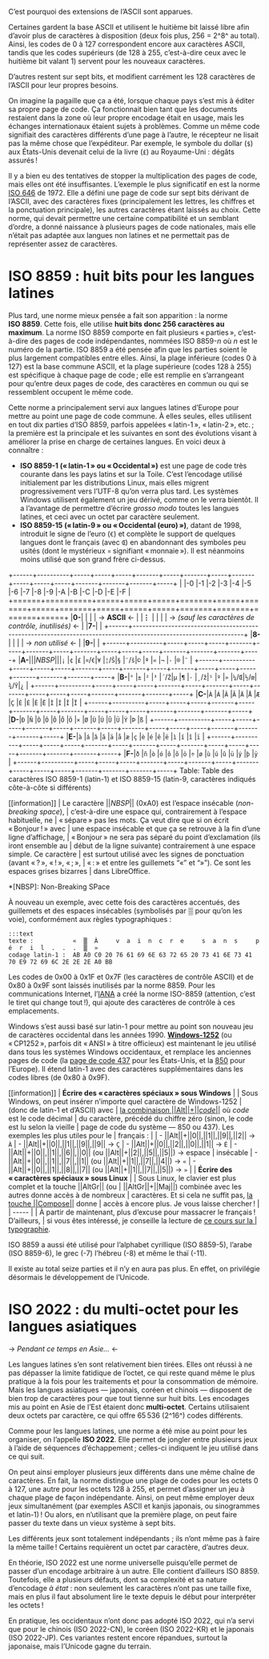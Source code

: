 C’est pourquoi des extensions de l’ASCII sont apparues.

Certaines gardent la base ASCII et utilisent le huitième bit laissé libre afin
d’avoir plus de caractères à disposition (deux fois plus, 256 = 2^8^ au total).
Ainsi, les codes de 0 à 127 correspondent encore aux caractères ASCII, tandis
que les codes supérieurs (de 128 à 255, c’est-à-dire ceux avec le huitième bit
valant 1) servent pour les nouveaux caractères.

D’autres restent sur sept bits, et modifient carrément les 128 caractères de
l’ASCII pour leur propres besoins.

On imagine la pagaille que ça a été, lorsque chaque pays s’est mis à éditer sa
propre page de code. Ça fonctionnait bien tant que les documents restaient dans
la zone où leur propre encodage était en usage, mais les échanges internationaux
étaient sujets à problèmes. Comme un même code signifiait des caractères
différents d’une page à l’autre, le récepteur ne lisait pas la même chose que
l’expéditeur. Par exemple, le symbole du dollar (`$`) aux États-Unis devenait
celui de la livre (`£`) au Royaume-Uni : dégâts assurés !

Il y a bien eu des tentatives de stopper la multiplication des pages de code,
mais elles ont été insuffisantes. L’exemple le plus significatif en est la norme
[ISO 646][ISO 646] de 1972. Elle a défini une page de code sur sept bits
dérivant de l’ASCII, avec des caractères fixes (principalement les lettres, les
chiffres et la ponctuation principale), les autres caractères étant laissés au
choix. Cette norme, qui devait permettre une certaine compatibilité et un
semblant d’ordre, a donné naissance à plusieurs pages de code nationales, mais
elle n’était pas adaptée aux langues non latines et ne permettait pas de
représenter assez de caractères.

[ISO 646]: https://fr.wikipedia.org/wiki/ISO_646

# ISO 8859 : huit bits pour les langues latines

Plus tard, une norme mieux pensée a fait son apparition : la norme **ISO 8859**.
Cette fois, elle utilise **huit bits donc 256 caractères au maximum**. La norme
ISO 8859 comporte en fait plusieurs « parties », c’est-à-dire des pages de code
indépendantes, nommées ISO 8859-_n_ où _n_ est le numéro de la partie. ISO 8859
a été pensée afin que les parties soient le plus largement compatibles entre
elles. Ainsi, la plage inférieure (codes 0 à 127) est la base commune ASCII, et
la plage supérieure (codes 128 à 255) est spécifique à chaque page de code ;
elle est remplie en s’arrangeant pour qu’entre deux pages de code, des
caractères en commun ou qui se ressemblent occupent le même code.

Cette norme a principalement servi aux langues latines d’Europe pour mettre au
point une page de code commune. À elles seules, elles utilisent en tout dix
parties d’ISO 8859, parfois appelées « latin-1 », « latin-2 », etc. ; la
première est la principale et les suivantes en sont des évolutions visant à
améliorer la prise en charge de certaines langues. En voici deux à connaître :

-   **ISO 8859-1 (« latin-1 » ou « Occidental »)** est une page de code très
    courante dans les pays latins et sur la Toile. C’est l’encodage utilisé
    initialement par les distributions Linux, mais elles migrent progressivement
    vers l’UTF-8 qu’on verra plus tard. Les systèmes Windows utilisent également
    un jeu dérivé, comme on le verra bientôt. Il a l’avantage de permettre
    d’écrire _grosso modo_ toutes les langues latines, et ceci avec un octet par
    caractère seulement.
-   **ISO 8859-15 (« latin-9 » ou « Occidental (euro) »)**, datant de 1998,
    introduit le signe de l’euro (`€`) et complète le support de quelques
    langues dont le français (avec `Œ`) en abandonnant des symboles peu usités
    (dont le mystérieux `¤` signifiant « monnaie »). Il est néanmoins moins
    utilisé que son grand frère ci-dessus.

+------+----------+-----+-----+-----+-------+-----+-------+-----+-------+-----+-----+-----+-------+-------+-------+-----+
|      |-0        |-1   |-2   |-3   |-4     |-5   |-6     |-7   |-8     |-9   |-A   |-B   |-C     |-D     |-E     |-F   |
+======+==========+=====+=====+=====+=======+=====+=======+=====+=======+=====+=====+=====+=======+=======+=======+=====+
|**0-**|                                                                                                                |
|      | -> __ASCII__ <-                                                                                                |
|**⋮** |                                                                                                                |
|      | -> _(sauf les caractères de contrôle, inutilisés)_ <-                                                          |
|**7-**|                                                                                                                |
+------+----------------------------------------------------------------------------------------------------------------+
|**8-**|                                                                                                                |
|      | -> _non utilisé_ <-                                                                                            |
|**9-**|                                                                                                                |
+------+----------+-----+-----+-----+-------+-----+-------+-----+-------+-----+-----+-----+-------+-------+-------+-----+
|**A-**|||_NBSP_|||`¡`  |`¢`  |`£`  |`¤`/`€`|`¥`  |`¦`/`Š`|`§`  |`¨`/`š`|`©`  |`ª`  |`«`  |`¬`    |`-`    |`®`    |`¯`  |
+------+----------+-----+-----+-----+-------+-----+-------+-----+-------+-----+-----+-----+-------+-------+-------+-----+
|**B-**|`°`       |`±`  |`²`  |`³`  |`´`/`Ž`|`µ`  |`¶`    |`·`  |`¸`/`ž`|`¹`  |`º`  |`»`  |`¼`/`Œ`|`½`/`œ`|`¾`/`Ÿ`|`¿`  |
+------+----------+-----+-----+-----+-------+-----+-------+-----+-------+-----+-----+-----+-------+-------+-------+-----+
|**C-**|`À`       |`Á`  |`Â`  |`Ã`  |`Ä`    |`Å`  |`Æ`    |`Ç`  |`È`    |`É`  |`Ê`  |`Ë`  |`Ì`    |`Í`    |`Î`    |`Ï`  |
+------+----------+-----+-----+-----+-------+-----+-------+-----+-------+-----+-----+-----+-------+-------+-------+-----+
|**D-**|`Ð`       |`Ñ`  |`Ò`  |`Ó`  |`Ô`    |`Õ`  |`Ö`    |`×`  |`Ø`    |`Ù`  |`Ú`  |`Û`  |`Ü`    |`Ý`    |`Þ`    |`ß`  |
+------+----------+-----+-----+-----+-------+-----+-------+-----+-------+-----+-----+-----+-------+-------+-------+-----+
|**E-**|`à`       |`á`  |`â`  |`ã`  |`ä`    |`å`  |`æ`    |`ç`  |`è`    |`é`  |`ê`  |`ë`  |`ì`    |`í`    |`î`    |`ï`  |
+------+----------+-----+-----+-----+-------+-----+-------+-----+-------+-----+-----+-----+-------+-------+-------+-----+
|**F-**|`ð`       |`ñ`  |`ò`  |`ó`  |`ô`    |`õ`  |`ö`    |`÷`  |`ø`    |`ù`  |`ú`  |`û`  |`ü`    |`ý`    |`þ`    |`ÿ`  |
+------+----------+-----+-----+-----+-------+-----+-------+-----+-------+-----+-----+-----+-------+-------+-------+-----+
Table:
  Table des caractères ISO 8859-1 (latin-1) et ISO 8859-15 (latin-9,
  caractères indiqués côte-à-côte si différents)

[[information]]
| Le caractère ||_NBSP_|| (0xA0) est l’espace insécable (_non-breaking space_),
| c’est-à-dire une espace qui, contrairement à l’espace habituelle, ne
| « sépare » pas les mots. Ça veut dire que si on écrit « Bonjour ! » avec
| une espace insécable et que ça se retrouve à la fin d’une ligne d’affichage,
| « Bonjour » ne sera pas séparé du point d’exclamation (ils iront ensemble au
| début de la ligne suivante) contrairement à une espace simple. Ce caractère
| est surtout utilisé avec les signes de ponctuation (avant « ? », « ! », « ; »,
| « : » et entre les guillemets “«” et “»”). Ce sont les espaces grises bizarres
| dans LibreOffice.

*[NBSP]: Non-Breaking SPace

À nouveau un exemple, avec cette fois des caractères accentués, des guillemets
et des espaces insécables (symbolisés par ▒ pour qu’on les voie), conformément
aux règles typographiques :

    :::text
    texte :           «  ▒  À     v  a  i  n  c  r  e     s  a  n  s     p  é  r  i  l  .  .  .  ▒  »
    codage latin-1 :  AB A0 C0 20 76 61 69 6E 63 72 65 20 73 41 6E 73 41 70 E9 72 69 6C 2E 2E 2E A0 BB

Les codes de 0x00 à 0x1F et 0x7F (les caractères de contrôle ASCII) et de 0x80 à
0x9F sont laissés inutilisés par la norme 8859. Pour les communications
Internet, l’[IANA][] a créé la norme ISO-8859 (attention, c’est le tiret qui
change tout !), qui ajoute des caractères de contrôle à ces emplacements.

[IANA]: https://fr.wikipedia.org/wiki/IANA

Windows s’est aussi basé sur latin-1 pour mettre au point son nouveau jeu de
caractères occidental dans les années 1990. **[Windows-1252][]** (ou « CP1252 »,
parfois dit « ANSI » à titre officieux) est maintenant le jeu utilisé dans tous
les systèmes Windows occidentaux, et remplace les anciennes pages de code (la
[page de code 437][CP437] pour les États-Unis, et la [850][CP850] pour
l’Europe). Il étend latin-1 avec des caractères supplémentaires dans les codes
libres (de 0x80 à 0x9F).

[Windows-1252]: https://fr.wikipedia.org/wiki/Windows-1252
[CP437]: https://fr.wikipedia.org/wiki/CP437
[CP850]: https://fr.wikipedia.org/wiki/CP850

[[information]]
| __Écrire des « caractères spéciaux » sous Windows__
| 
| Sous Windows, on peut insérer n’importe quel caractère de Windows-1252
| (donc de latin-1 et d’ASCII) avec
| [la combinaison ||Alt||+||_code_||][alt-codes] où _code_ est le code décimal
| du caractère, précédé du chiffre zéro (sinon, le code est lu selon la vieille
| page de code du système — 850 ou 437). Les exemples les plus utiles pour le
| français :
| 
| -   ||Alt||+||0||,||1||,||9||,||2|| → `À`
| -   ||Alt||+||0||,||1||,||9||,||9|| → `Ç`
| -   ||Alt||+||0||,||2||,||0||,||1|| → `É`
| -   ||Alt||+||0||,||1||,||6||,||0|| (ou ||Alt||+||2||,||5||,||5||) → espace
|     insécable
| -   ||Alt||+||0||,||1||,||7||,||1|| (ou ||Alt||+||1||,||7||,||4||) → `«`
| -   ||Alt||+||0||,||1||,||8||,||7|| (ou ||Alt||+||1||,||7||,||5||) → `»`
| 
| __Écrire des « caractères spéciaux » sous Linux__
| 
| Sous Linux, le clavier est plus complet et la touche ||AltGr|| (ou
| ||AltGr||+||Maj||) combinée avec les autres donne accès à de nombreux
| caractères. Et si cela ne suffit pas, [la touche ||Compose||][compose] donne
| accès à encore plus. Je vous laisse chercher !
| 
| -----
| 
| À partir de maintenant, plus d’excuse pour massacrer le français ! D’ailleurs,
| si vous êtes intéressé, je conseille la lecture de [ce cours sur la
| typographie][tuto-typo].

[alt-codes]: https://fr.wikipedia.org/wiki/Alt_codes
[compose]:   https://fr.wikipedia.org/wiki/Touche_compose
[tuto-typo]: http://www.siteduzero.com/tutoriel-3-454279-l-orthotypographie-bien-ecrire-pour-bien-etre-lu.html

ISO 8859 a aussi été utilisé pour l’alphabet cyrillique (ISO 8859-5), l’arabe
(ISO 8859-6), le grec (-7) l’hébreu (-8) et même le thaï (-11).

Il existe au total seize parties et il n’y en aura pas plus. En effet, on
privilégie désormais le développement de l’Unicode.

# ISO 2022 : du multi-octet pour les langues asiatiques

-> _Pendant ce temps en Asie…_ <-

Les langues latines s’en sont relativement bien tirées. Elles ont réussi à ne
pas dépasser la limite fatidique de l’octet, ce qui reste quand même le plus
pratique à la fois pour les traitements et pour la consommation de mémoire. Mais
les langues asiatiques — japonais, coréen et chinois — disposent de bien trop de
caractères pour que tout tienne sur huit bits. Les encodages mis au point en
Asie de l’Est étaient donc **multi-octet**. Certains utilisaient deux octets par
caractère, ce qui offre 65 536 (2^16^) codes différents.

Comme pour les langues latines, une norme a été mise au point pour les
organiser, on l’appelle **ISO 2022**. Elle permet de jongler entre plusieurs
jeux à l’aide de séquences d’échappement ; celles-ci indiquent le jeu utilisé
dans ce qui suit.

On peut ainsi employer plusieurs jeux différents dans une même chaîne de
caractères. En fait, la norme distingue une plage de codes pour les octets 0 à
127, une autre pour les octets 128 à 255, et permet d’assigner un jeu à chaque
plage de façon indépendante. Ainsi, on peut même employer deux jeux
simultanément (par exemples ASCII et kanjis japonais, ou sinogrammes et
latin-1) ! Ou alors, en n’utilisant que la première plage, on peut faire passer
du texte dans un vieux système à sept bits.

Les différents jeux sont totalement indépendants ; ils n’ont même pas à faire la
même taille ! Certains requièrent un octet par caractère, d’autres deux.

En théorie, ISO 2022 est une norme universelle puisqu’elle permet de passer d’un
encodage arbitraire à un autre. Elle contient d’ailleurs ISO 8859. Toutefois,
elle a plusieurs défauts, dont sa complexité et sa nature d’encodage *à état* :
non seulement les caractères n’ont pas une taille fixe, mais en plus il faut
absolument lire le texte depuis le début pour interpréter les octets !

En pratique, les occidentaux n’ont donc pas adopté ISO 2022, qui n’a servi que
pour le chinois (ISO 2022-CN), le coréen (ISO 2022-KR) et le japonais
(ISO 2022-JP). Ces variantes restent encore répandues, surtout la japonaise,
mais l’Unicode gagne du terrain.

